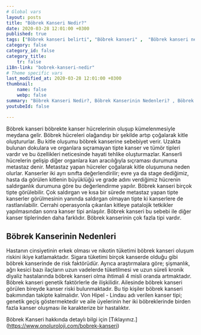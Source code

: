 ```yaml
---
# Global vars
layout: posts
title: "Böbrek Kanseri Nedir?"
date: 2020-03-28 12:01:00 +0300
published: true
tags: ["Böbrek kanseri belirti", "Böbrek kanseri" ,  "Böbrek kanseri nedir", "Böbrek kanserinin nedeni", "Böbrek kanseri erken teşhis", "Böbrek kanseri tümör büyüklüğü", "Böbrek kisti nedir", "Parsiyel Nefrektomi", "Böbrek kanseri komplikasyonu", "Böbrek Kanseri Ameliyatı Sonrası" , "Böbrek Kanseri Ameliyatı yan etkileri" ,"Böbreğin görevi nedir" , "Böbrek kanseri belirti" , "Böbrek kanseri teşhis", "Böbrek Kanseri Ameliyatı", "Parsiyel Nefrektomi nedir" , "Parsiyel nefrektomi ameliyatı" ,"Böbrek kanseri açık ameliyatı" , " Böbrek kanseri kapalı ameliyatı" , "Radikal nefrektomi ameliyatı" , "Radikal nefrektomi"]
category: false
category_id: false
category_title:
    tr: false
i18n-link: "bobrek-kanseri-nedir"
# Theme specific vars
last_modified_at: 2020-03-28 12:01:00 +0300
thumbnail:
    name: false
    webp: false
summary: "Böbrek Kanseri Nedir?, Böbrek Kanserinin Nedenleri? , Böbrek Kanseri Belirtileri, Böbrek Kanserinde Erken Teşhis, Böbrek Kisti Nedir?, Böbrek Kanserinde Tümör Büyüklüğü, Böbrek Kanseri Ameliyatı, Parsiyel Nefrektomi Nedir?, Parsiyel Nefrektomi Ameliyatı, Böbrek Kanseri Ameliyatı Sonrası?,  Radikal Nefrektomi Ameliyatı?"
youtubeId: false

---
```






Böbrek kanseri böbrekte kanser hücrelerinin oluşup kümelenmesiyle meydana gelir. Böbrek hücreleri olağandışı bir şekilde artıp çoğalarak kitle oluştururlar. Bu kitle oluşumu böbrek kanserine sebebiyet verir. Uzakta bulunan dokulara ve organlara sıçramayan tipte kanser ve tümör tipleri vardır ve bu özellikleri neticesinde hayati tehlike oluşturmazlar. Kanserli hücrelerin gelişip diğer organlara kan aracılığıyla sıçraması durumuna metastaz denir. Metastaz yapan hücreler çoğalarak kitle oluşumuna neden olurlar. Kanserler iki ayrı sınıfta değerlendirilir; evre ya da stage dediğimiz, hasta da görülen kitlenin büyüklüğü ve grade adını verdiğimiz hücrenin saldırganlık durumuna göre bu değerlendirme yapılır.
Böbrek kanseri birçok tipte görülebilir. Çok saldırgan ve kısa bir sürede metastaz yapan tipte kanserler görülmesinin yanında saldırgan olmayan tipte ki kanserlere de rastlanılabilir. Cerrahi operasyonla çıkarılan kitleye patalojik tetkikler yapılmasından sonra kanser tipi anlaşılır. Böbrek kanseri bu sebebi ile diğer kanser tiplerinden daha farklıdır. Böbrek kanserinin çok fazla tipi vardır.

## Böbrek Kanserinin Nedenleri

Hastanın cinsiyetinin erkek olması ve nikotin tüketimi böbrek kanseri oluşum riskini ikiye katlamaktadır. Sigara tüketimi birçok kanserde olduğu gibi böbrek kanserinde de risk faktörüdür. Ayrıca araştırmalara göre; şişmanlık, ağrı kesici bazı ilaçların uzun vadelerde tüketilmesi ve uzun süreli kronik diyaliz hastalarında böbrek kanseri olma ihtimali 4 misli oranda artmaktadır.
Böbrek kanseri genetik faktörlerle de ilişkilidir. Ailesinde böbrek kanseri görülen bireyde kanser riski bulunmaktadır. Bu tip kişiler böbrek kanseri bakımından takipte kalmalıdır. Von Hipel - Lindau adı verilen kanser tipi; genetik geçiş göstermektedir ve aile üyelerinin her iki böbreklerinde birden fazla kanser oluşması ile karakterize bir hastalıktır.



Böbrek Kanseri hakkında detaylı bilgi için [Tıklayınız.] (https://www.onoluroloji.com/bobrek-kanseri)
